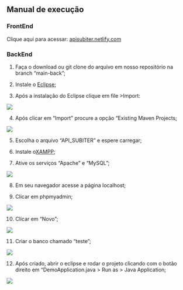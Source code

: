 ## Manual de execução
### FrontEnd
Clique aqui para acessar: [apisubiter.netlify.com](https://apisubiter.netlify.app/)
### BackEnd
1.	Faça o download ou git clone do arquivo em nosso repositório na branch “main-back”; 

2.	Instale o <a href="https://www.eclipse.org/downloads/">Eclipse</a>;

3.	Após a instalação do Eclipse clique em file >Import:

<img src="https://media.discordapp.net/attachments/913534866686103573/1021230486208647238/import.png?width=467&height=562" width=/>

4.	Após clicar em “Import” procure a opção “Existing Maven Projects;

<img src="https://media.discordapp.net/attachments/913534866686103573/1021230942905450518/maven.png" width=/>

5.	Escolha o arquivo “API_SUBITER” e espere carregar;

6.	Instale o<a href="https://www.apachefriends.org/pt_br/download.html">XAMPP</a>;

7.	Ative os serviços “Apache” e “MySQL”;

<img src="https://media.discordapp.net/attachments/913534866686103573/1021230485122322492/start.png" width=/> 

8.	Em seu navegador acesse a página localhost;

9.	Clicar em phpmyadmin;

<img src="https://media.discordapp.net/attachments/913534866686103573/1021230485873119272/phpadmin.png?width=1440&height=324" width=/> 
 
10.	Clicar em “Novo”;

 <img src="https://media.discordapp.net/attachments/913534866686103573/1021230486586142841/criar.png" width=/>
 
11.	Criar o banco chamado “teste”;

 <img src="https://media.discordapp.net/attachments/913534866686103573/1021230484765818982/testee.png" width=/>
 
12.	Após criado, abrir o eclipse e rodar o projeto clicando com o botão direito em “DemoApplication.java > Run as > Java Application; 

 <img src="https://media.discordapp.net/attachments/913534866686103573/1021230485516582962/po.png" width=/>
